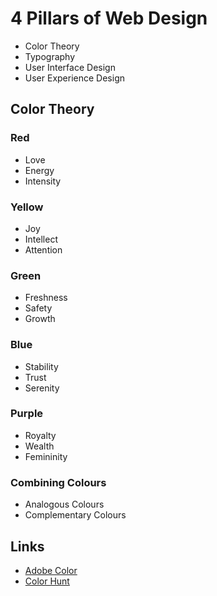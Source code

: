 # 4 Pillars of Web Design
- Color Theory
- Typography
- User Interface Design
- User Experience Design

## Color Theory
### Red
- Love
- Energy
- Intensity

### Yellow
- Joy
- Intellect
- Attention

### Green
- Freshness
- Safety
- Growth

### Blue
- Stability
- Trust
- Serenity

### Purple
- Royalty 
- Wealth
- Femininity

### Combining Colours
- Analogous Colours
- Complementary Colours

## Links
- [Adobe Color](https://color.adobe.com/de/)
- [Color Hunt](https://colorhunt.co/)